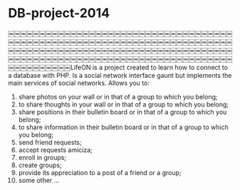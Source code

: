 # DB-project-2014
￼￼￼￼￼￼￼￼￼￼￼￼￼￼￼￼￼￼￼￼￼￼￼￼￼￼￼￼￼￼￼￼￼￼￼￼￼￼￼￼￼￼￼￼￼￼￼￼￼￼￼￼￼￼￼￼￼￼￼￼￼￼￼￼￼￼￼￼￼￼￼￼￼￼￼￼￼￼￼￼￼￼￼￼￼￼￼￼￼￼￼￼￼￼￼￼￼￼￼￼￼￼￼￼￼￼￼￼￼￼￼￼￼￼￼￼￼￼￼￼￼￼￼￼￼￼￼￼￼￼￼￼￼￼￼￼￼￼￼￼￼￼￼￼￼￼￼￼￼￼￼￼￼￼LifeON is a project created to learn how to connect to a database with PHP. Is a social network interface gaunt but implements the main services of social networks. 
Allows you to: 
1) share photos on your wall or in that of a group to which you belong; 
2) to share thoughts in your wall or in that of a group to which you belong; 
3) share positions in their bulletin board or in that of a group to which you belong; 
4) to share information in their bulletin board or in that of a group to which you belong; 
5) send friend requests; 
6) accept requests amiciza; 
7) enroll in groups; 
8) create groups; 
9) provide its appreciation to a post of a friend or a group; 
10) some other ...
